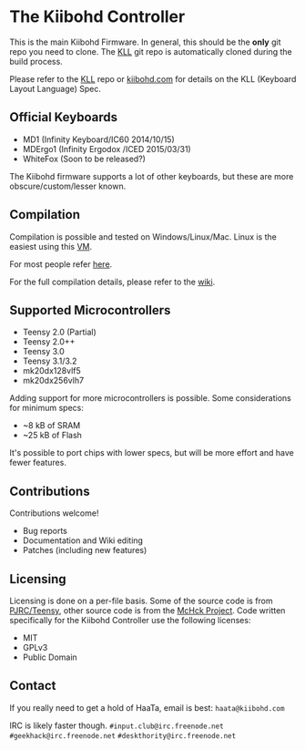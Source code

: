 The Kiibohd Controller
======================

This is the main Kiibohd Firmware.
In general, this should be the **only** git repo you need to clone.
The [KLL](https://github.com/kiibohd/kll) git repo is automatically cloned during the build process.

Please refer to the [KLL](https://github.com/kiibohd/kll) repo or [kiibohd.com](http://kiibohd.com) for details on the KLL (Keyboard Layout Language) Spec.



Official Keyboards
------------------

* MD1      (Infinity Keyboard/IC60 2014/10/15)
* MDErgo1  (Infinity Ergodox /ICED 2015/03/31)
* WhiteFox (Soon to be released?)


The Kiibohd firmware supports a lot of other keyboards, but these are more obscure/custom/lesser known.



Compilation
-----------

Compilation is possible and tested on Windows/Linux/Mac.
Linux is the easiest using this [VM](https://s3.amazonaws.com/configurator-assets/ArchLinux_kiibohd_2015-02-13.tar.gz).

For most people refer [here](https://github.com/kiibohd/controller/tree/master/Keyboards).

For the full compilation details, please refer to the [wiki](https://github.com/kiibohd/controller/wiki).



Supported Microcontrollers
--------------------------

* Teensy 2.0 (Partial)
* Teensy 2.0++
* Teensy 3.0
* Teensy 3.1/3.2
* mk20dx128vlf5
* mk20dx256vlh7


Adding support for more microcontrollers is possible.
Some considerations for minimum specs:

* ~8  kB of SRAM
* ~25 kB of Flash

It's possible to port chips with lower specs, but will be more effort and have fewer features.



Contributions
-------------

Contributions welcome!

* Bug reports
* Documentation and Wiki editing
* Patches (including new features)



Licensing
---------

Licensing is done on a per-file basis.
Some of the source code is from [PJRC/Teensy](http://pjrc.com), other source code is from the [McHck Project](https://mchck.org).
Code written specifically for the Kiibohd Controller use the following licenses:

* MIT
* GPLv3
* Public Domain



Contact
-------

If you really need to get a hold of HaaTa, email is best: `haata@kiibohd.com`

IRC is likely faster though.
`#input.club@irc.freenode.net`
`#geekhack@irc.freenode.net`
`#deskthority@irc.freenode.net`

